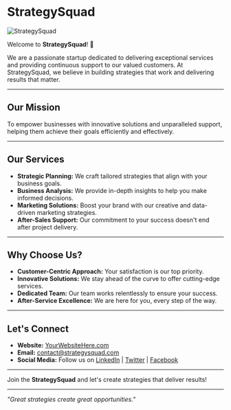 # StrategySquad

![StrategySquad](https://i.gifer.com/Vp3L.gif)

Welcome to **StrategySquad**! 🚀

We are a passionate startup dedicated to delivering exceptional services and providing continuous support to our valued customers. At StrategySquad, we believe in building strategies that work and delivering results that matter.

---

## Our Mission
To empower businesses with innovative solutions and unparalleled support, helping them achieve their goals efficiently and effectively.

---

## Our Services

- **Strategic Planning:** We craft tailored strategies that align with your business goals.
- **Business Analysis:** We provide in-depth insights to help you make informed decisions.
- **Marketing Solutions:** Boost your brand with our creative and data-driven marketing strategies.
- **After-Sales Support:** Our commitment to your success doesn't end after project delivery.

---

## Why Choose Us?
- **Customer-Centric Approach:** Your satisfaction is our top priority.
- **Innovative Solutions:** We stay ahead of the curve to offer cutting-edge services.
- **Dedicated Team:** Our team works relentlessly to ensure your success.
- **After-Service Excellence:** We are here for you, every step of the way.

---

## Let's Connect
- **Website:** [YourWebsiteHere.com](https://example.com)
- **Email:** contact@strategysquad.com
- **Social Media:** Follow us on [LinkedIn](https://www.linkedin.com/in/strategy-squad-5b21b9341/) | [Twitter](https://x.com/StrategySquad_) | [Facebook](https://facebook.com)

---

Join the **StrategySquad** and let's create strategies that deliver results!

---

*"Great strategies create great opportunities."*
